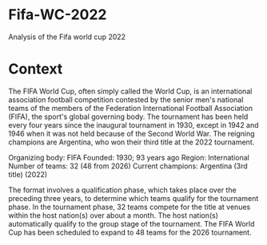 # Fifa-WC-2022
Analysis of the Fifa world cup 2022

# Context

The FIFA World Cup, often simply called the World Cup, is an international association football competition contested by the senior men's national teams of the members of the Federation International Football Association (FIFA), the sport's global governing body. The tournament has been held every four years since the inaugural tournament in 1930, except in 1942 and 1946 when it was not held because of the Second World War. The reigning champions are Argentina, who won their third title at the 2022 tournament.

Organizing body: FIFA
Founded: 1930; 93 years ago
Region: International
Number of teams: 32 (48 from 2026)
Current champions: Argentina (3rd title) (2022)

The format involves a qualification phase, which takes place over the preceding three years, to determine which teams qualify for the tournament phase. In the tournament phase, 32 teams compete for the title at venues within the host nation(s) over about a month. The host nation(s) automatically qualify to the group stage of the tournament. The FIFA World Cup has been scheduled to expand to 48 teams for the 2026 tournament.
